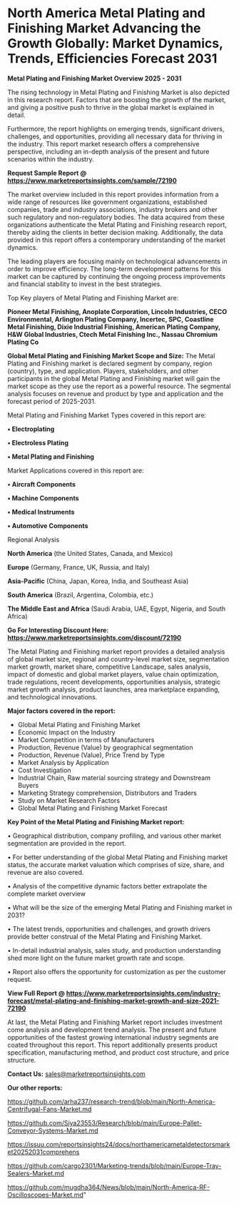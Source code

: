  # North America Metal Plating and Finishing Market Advancing the Growth Globally: Market Dynamics, Trends, Efficiencies Forecast 2031

<Strong> Metal Plating and Finishing Market Overview 2025 - 2031</strong>

The rising technology in Metal Plating and Finishing Market is also depicted in this research report. Factors that are boosting the growth of the market, and giving a positive push to thrive in the global market is explained in detail.

Furthermore, the report highlights on emerging trends, significant drivers, challenges, and opportunities, providing all necessary data for thriving in the industry. This report market research offers a comprehensive perspective, including an in-depth analysis of the present and future scenarios within the industry.

<strong>Request Sample Report @ <a href=https://www.marketreportsinsights.com/sample/72190>https://www.marketreportsinsights.com/sample/72190</a></strong>

The market overview included in this report provides information from a wide range of resources like government organizations, established companies, trade and industry associations, industry brokers and other such regulatory and non-regulatory bodies. The data acquired from these organizations authenticate the Metal Plating and Finishing research report, thereby aiding the clients in better decision making. Additionally, the data provided in this report offers a contemporary understanding of the market dynamics.

The leading players are focusing mainly on technological advancements in order to improve efficiency. The long-term development patterns for this market can be captured by continuing the ongoing process improvements and financial stability to invest in the best strategies.

Top Key players of Metal Plating and Finishing Market are:

<strong>Pioneer Metal Finishing, Anoplate Corporation, Lincoln Industries, CECO Environmental, Arlington Plating Company, Incertec, SPC, Coastline Metal Finishing, Dixie Industrial Finishing, American Plating Company, H&W Global Industries, Ctech Metal Finishing Inc., Nassau Chromium Plating Co</strong>

<strong><b>Global Metal Plating and Finishing Market Scope and Size:</b></strong>
The Metal Plating and Finishing market is declared segment by company, region (country), type, and application. Players, stakeholders, and other participants in the global Metal Plating and Finishing market will gain the market scope as they use the report as a powerful resource. The segmental analysis focuses on revenue and product by type and application and the forecast period of 2025-2031.

Metal Plating and Finishing Market Types covered in this report are:

<strong>• Electroplating

• Electroless Plating

• Metal Plating and Finishing</strong>

Market Applications covered in this report are:

<strong>• Aircraft Components

• Machine Components

• Medical Instruments

• Automotive Components</strong> 

Regional Analysis

<strong>North America</strong> (the United States, Canada, and Mexico)

<strong>Europe</strong> (Germany, France, UK, Russia, and Italy)

<strong>Asia-Pacific</strong> (China, Japan, Korea, India, and Southeast Asia)

<strong>South America</strong> (Brazil, Argentina, Colombia, etc.)

<strong>The Middle East and Africa</strong> (Saudi Arabia, UAE, Egypt, Nigeria, and South Africa)

<strong>Go For Interesting Discount Here: <a href=https://www.marketreportsinsights.com/discount/72190>https://www.marketreportsinsights.com/discount/72190</a></strong>

The Metal Plating and Finishing market report provides a detailed analysis of global market size, regional and country-level market size, segmentation market growth, market share, competitive Landscape, sales analysis, impact of domestic and global market players, value chain optimization, trade regulations, recent developments, opportunities analysis, strategic market growth analysis, product launches, area marketplace expanding, and technological innovations.

<strong><b>Major factors covered in the report:</b></strong>
<ul>
  <li>Global Metal Plating and Finishing Market </li>
  <li>Economic Impact on the Industry</li>
  <li>Market Competition in terms of Manufacturers</li>
  <li>Production, Revenue (Value) by geographical segmentation</li>
  <li>Production, Revenue (Value), Price Trend by Type</li>
  <li>Market Analysis by Application</li>
  <li>Cost Investigation</li>
  <li>Industrial Chain, Raw material sourcing strategy and Downstream Buyers</li>
  <li>Marketing Strategy comprehension, Distributors and Traders</li>
  <li>Study on Market Research Factors</li>
  <li>Global Metal Plating and Finishing Market Forecast</li>
</ul>

<strong><b>Key Point of the Metal Plating and Finishing Market report:</b></strong>

• Geographical distribution, company profiling, and various other market segmentation are provided in the report.

• For better understanding of the global Metal Plating and Finishing market status, the accurate market valuation which comprises of size, share, and revenue are also covered.

• Analysis of the competitive dynamic factors better extrapolate the complete market overview

• What will be the size of the emerging Metal Plating and Finishing market in 2031?

• The latest trends, opportunities and challenges, and growth drivers provide better construal of the Metal Plating and Finishing Market.

• In-detail industrial analysis, sales study, and production understanding shed more light on the future market growth rate and scope.

• Report also offers the opportunity for customization as per the customer request.

<strong><b>View Full Report @ <a href=https://www.marketreportsinsights.com/industry-forecast/metal-plating-and-finishing-market-growth-and-size-2021-72190>https://www.marketreportsinsights.com/industry-forecast/metal-plating-and-finishing-market-growth-and-size-2021-72190</a></b></strong>


At last, the Metal Plating and Finishing Market report includes investment come analysis and development trend analysis. The present and future opportunities of the fastest growing international industry segments are coated throughout this report. This report additionally presents product specification, manufacturing method, and product cost structure, and price structure.

<strong>Contact Us:</strong>
sales@marketreportsinsights.com

<strong>Our other reports:</strong>

<a href=https://github.com/arha237/research-trend/blob/main/North-America-Centrifugal-Fans-Market.md>https://github.com/arha237/research-trend/blob/main/North-America-Centrifugal-Fans-Market.md</a>

<a href=https://github.com/Siya23553/Research/blob/main/Europe-Pallet-Conveyor-Systems-Market.md>https://github.com/Siya23553/Research/blob/main/Europe-Pallet-Conveyor-Systems-Market.md</a>

<a href=https://issuu.com/reportsinsights24/docs/northamericametaldetectorsmarket20252031comprehens>https://issuu.com/reportsinsights24/docs/northamericametaldetectorsmarket20252031comprehens</a>

<a href=https://github.com/cargo2301/Marketing-trends/blob/main/Europe-Tray-Sealers-Market.md>https://github.com/cargo2301/Marketing-trends/blob/main/Europe-Tray-Sealers-Market.md</a>

<a href=https://github.com/mugdha364/News/blob/main/North-America-RF-Oscilloscopes-Market.md>https://github.com/mugdha364/News/blob/main/North-America-RF-Oscilloscopes-Market.md</a>"
